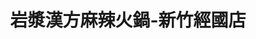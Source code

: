 ---
title: "岩漿漢方麻辣火鍋-新竹經國店"
description: "岩漿漢方麻辣火鍋-新竹經國店"
layout: shop
keywords:
  - 美食競賽
  - 台灣美食
  - 美食精選
datePublished: "2025-06-30"
dateModified: "2025-07-07"
city: "新竹市"
district: "北區"
address: "300新竹市北區東大路二段78號"
phone: "035357618"
geo: "24.813703999959007, 120.96791033433041"
google_map: "https://maps.app.goo.gl/NWiEifXXsG631pcH7"
footinder: "https://footinder.com.tw/%e6%96%b0%e7%ab%b9%e5%b8%82%e5%8c%97%e5%8d%80/130148/"
official: "https://yenchiang-hotpot.com/"
award:
  - name: "台北國際牛肉麵節"
    year: "2024"
    entries:
      - group: "鮮食組"
        cooking_style: "紅燒"
        rank: "金牌"

---